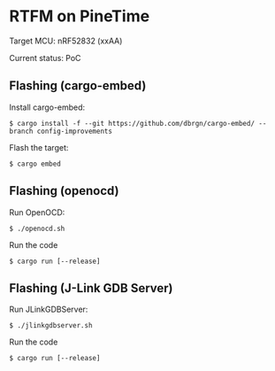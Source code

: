 # RTFM on PineTime

Target MCU: nRF52832 (xxAA)

Current status: PoC

## Flashing (cargo-embed)

Install cargo-embed:

    $ cargo install -f --git https://github.com/dbrgn/cargo-embed/ --branch config-improvements

Flash the target:

    $ cargo embed

## Flashing (openocd)

Run OpenOCD:

    $ ./openocd.sh

Run the code

    $ cargo run [--release]

## Flashing (J-Link GDB Server)

Run JLinkGDBServer:

    $ ./jlinkgdbserver.sh

Run the code

    $ cargo run [--release]
